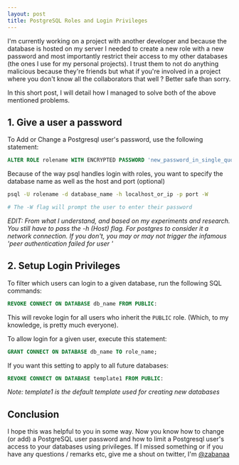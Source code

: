 ```yaml
---
layout: post
title: PostgreSQL Roles and Login Privileges
---
```


I'm currently working on a project with another developer and because the
database is hosted on my server I needed to create a new role with a new
password and most importantly restrict their access to my other databases (the
ones I use for my personal projects). I trust them to not do anything malicious
because they're friends but what if you're involved in a project where you don't
know all the collaborators that well ? Better safe than sorry.

In this short post, I will detail how I managed to solve both of the above mentioned
problems.

## 1. Give a user a password

To Add or Change a Postgresql user's password, use the following statement:

```sql
ALTER ROLE rolename WITH ENCRYPTED PASSWORD 'new_password_in_single_quotes';
```

Because of the way psql handles login with roles, you want to specify the
database name as well as the host and port (optional)

```bash
psql -U rolename -d database_name -h localhost_or_ip -p port -W

# The -W flag will prompt the user to enter their password
```

_EDIT: From what I understand, and based on my experiments and research. You
still have to pass the -h (Host) flag. For postgres to consider it a network
connection. If you don't, you may or may not trigger the infamous 'peer
authentication failed for user <username>'_

## 2. Setup Login Privileges

To filter which users can login to a given database, run the following SQL
commands:

```sql
REVOKE CONNECT ON DATABASE db_name FROM PUBLIC:
```
This will revoke login for all users who inherit the `PUBLIC` role. (Which, to
my knowledge, is pretty much everyone).

To allow login for a given user, execute this statement:

```sql
GRANT CONNECT ON DATABASE db_name TO role_name;
```

If you want this setting to apply to all future databases:

```sql
REVOKE CONNECT ON DATABASE template1 FROM PUBLIC:
```
_Note: template1 is the default template used for creating new databases_

## Conclusion

I hope this was helpful to you in some way. Now you know how to change (or add)
a PostgreSQL user password and how to limit a Postgresql user's access to your
databases using privileges.
If I missed something or if you have any questions / remarks etc, give me a
shout on twitter, I'm [@zabanaa](https://twitter.com/zabanaa_)
